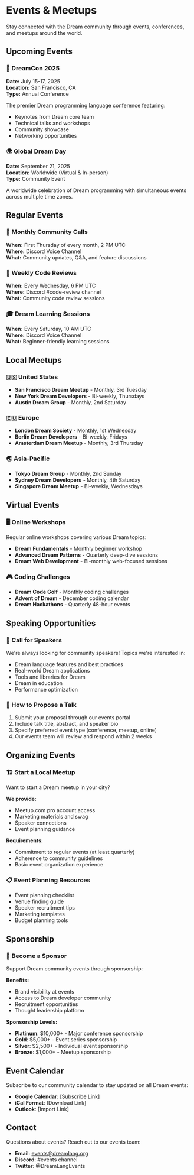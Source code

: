 # Events & Meetups

Stay connected with the Dream community through events, conferences, and meetups around the world.

## Upcoming Events

### 🎯 DreamCon 2025
**Date:** July 15-17, 2025  
**Location:** San Francisco, CA  
**Type:** Annual Conference

The premier Dream programming language conference featuring:
- Keynotes from Dream core team
- Technical talks and workshops
- Community showcase
- Networking opportunities

### 🌍 Global Dream Day
**Date:** September 21, 2025  
**Location:** Worldwide (Virtual & In-person)  
**Type:** Community Event

A worldwide celebration of Dream programming with simultaneous events across multiple time zones.

## Regular Events

### 📅 Monthly Community Calls
**When:** First Thursday of every month, 2 PM UTC  
**Where:** Discord Voice Channel  
**What:** Community updates, Q&A, and feature discussions

### 🔧 Weekly Code Reviews
**When:** Every Wednesday, 6 PM UTC  
**Where:** Discord #code-review channel  
**What:** Community code review sessions

### 🎓 Dream Learning Sessions
**When:** Every Saturday, 10 AM UTC  
**Where:** Discord Voice Channel  
**What:** Beginner-friendly learning sessions

## Local Meetups

### 🇺🇸 United States
- **San Francisco Dream Meetup** - Monthly, 3rd Tuesday
- **New York Dream Developers** - Bi-weekly, Thursdays
- **Austin Dream Group** - Monthly, 2nd Saturday

### 🇪🇺 Europe
- **London Dream Society** - Monthly, 1st Wednesday
- **Berlin Dream Developers** - Bi-weekly, Fridays
- **Amsterdam Dream Meetup** - Monthly, 3rd Thursday

### 🌏 Asia-Pacific
- **Tokyo Dream Group** - Monthly, 2nd Sunday
- **Sydney Dream Developers** - Monthly, 4th Saturday
- **Singapore Dream Meetup** - Bi-weekly, Wednesdays

## Virtual Events

### 🖥️ Online Workshops
Regular online workshops covering various Dream topics:
- **Dream Fundamentals** - Monthly beginner workshop
- **Advanced Dream Patterns** - Quarterly deep-dive sessions
- **Dream Web Development** - Bi-monthly web-focused sessions

### 🎮 Coding Challenges
- **Dream Code Golf** - Monthly coding challenges
- **Advent of Dream** - December coding calendar
- **Dream Hackathons** - Quarterly 48-hour events

## Speaking Opportunities

### 📢 Call for Speakers
We're always looking for community speakers! Topics we're interested in:
- Dream language features and best practices
- Real-world Dream applications
- Tools and libraries for Dream
- Dream in education
- Performance optimization

### 🎤 How to Propose a Talk
1. Submit your proposal through our events portal
2. Include talk title, abstract, and speaker bio
3. Specify preferred event type (conference, meetup, online)
4. Our events team will review and respond within 2 weeks

## Organizing Events

### 🏗️ Start a Local Meetup
Want to start a Dream meetup in your city?

**We provide:**
- Meetup.com pro account access
- Marketing materials and swag
- Speaker connections
- Event planning guidance

**Requirements:**
- Commitment to regular events (at least quarterly)
- Adherence to community guidelines
- Basic event organization experience

### 📋 Event Planning Resources
- Event planning checklist
- Venue finding guide
- Speaker recruitment tips
- Marketing templates
- Budget planning tools

## Sponsorship

### 🤝 Become a Sponsor
Support Dream community events through sponsorship:

**Benefits:**
- Brand visibility at events
- Access to Dream developer community
- Recruitment opportunities
- Thought leadership platform

**Sponsorship Levels:**
- **Platinum**: $10,000+ - Major conference sponsorship
- **Gold**: $5,000+ - Event series sponsorship
- **Silver**: $2,500+ - Individual event sponsorship
- **Bronze**: $1,000+ - Meetup sponsorship

## Event Calendar

Subscribe to our community calendar to stay updated on all Dream events:
- **Google Calendar**: [Subscribe Link]
- **iCal Format**: [Download Link]
- **Outlook**: [Import Link]

## Contact

Questions about events? Reach out to our events team:
- **Email**: events@dreamlang.org
- **Discord**: #events channel
- **Twitter**: @DreamLangEvents